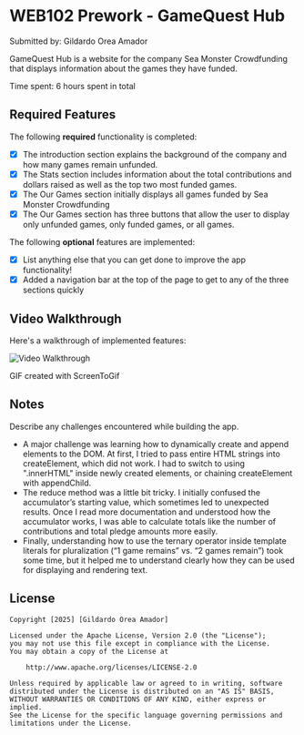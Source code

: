# WEB102 Prework - GameQuest Hub

Submitted by: Gildardo Orea Amador

GameQuest Hub is a website for the company Sea Monster Crowdfunding that displays information about the games they have funded.

Time spent: 6 hours spent in total

## Required Features

The following **required** functionality is completed:

* [x] The introduction section explains the background of the company and how many games remain unfunded.
* [x] The Stats section includes information about the total contributions and dollars raised as well as the top two most funded games.
* [x] The Our Games section initially displays all games funded by Sea Monster Crowdfunding
* [x] The Our Games section has three buttons that allow the user to display only unfunded games, only funded games, or all games.

The following **optional** features are implemented:

* [x] List anything else that you can get done to improve the app functionality!
* [x] Added a navigation bar at the top of the page to get to any of the three sections quickly

## Video Walkthrough

Here's a walkthrough of implemented features:

<img src='walkthrough.gif' title='Video Walkthrough' width='' alt='Video Walkthrough' />

<!-- Replace this with whatever GIF tool you used! -->
GIF created with ScreenToGif
<!-- Recommended tools:
[Kap](https://getkap.co/) for macOS
[ScreenToGif](https://www.screentogif.com/) for Windows
[peek](https://github.com/phw/peek) for Linux. -->

## Notes

Describe any challenges encountered while building the app.

- A major challenge was learning how to dynamically create and append elements to the DOM. At first, I tried to pass entire HTML strings into createElement, which did not work. I had to switch to using ".innerHTML" inside newly created elements, or chaining createElement with appendChild.
- The reduce method was a little bit tricky. I initially confused the accumulator’s starting value, which sometimes led to unexpected results. Once I read more documentation and understood how the accumulator works, I was able to calculate totals like the number of contributions and total pledge amounts more easily.
- Finally, understanding how to use the ternary operator inside template literals for pluralization (“1 game remains” vs. “2 games remain”) took some time, but it helped me to understand clearly how they can be used for displaying and rendering text.

## License

    Copyright [2025] [Gildardo Orea Amador]

    Licensed under the Apache License, Version 2.0 (the "License");
    you may not use this file except in compliance with the License.
    You may obtain a copy of the License at

        http://www.apache.org/licenses/LICENSE-2.0

    Unless required by applicable law or agreed to in writing, software
    distributed under the License is distributed on an "AS IS" BASIS,
    WITHOUT WARRANTIES OR CONDITIONS OF ANY KIND, either express or implied.
    See the License for the specific language governing permissions and
    limitations under the License.
